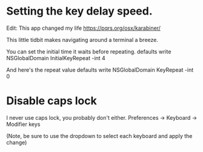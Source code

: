 # Setting the key delay speed.

Edit: This app changed my life
https://pqrs.org/osx/karabiner/

This little tidbit makes navigating around a terminal a breeze.

You can set the initial time it waits before repeating.
defaults write NSGlobalDomain InitialKeyRepeat -int 4

And here's the repeat value
defaults write NSGlobalDomain KeyRepeat -int 0

# Disable caps lock

I never use caps lock, you probably don't either.
Preferences -> Keyboard -> Modifier keys

(Note, be sure to use the dropdown to select each keyboard and apply the change)
